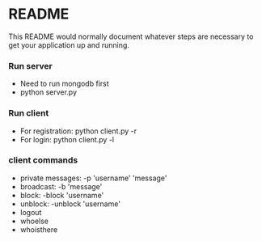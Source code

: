 # README #

This README would normally document whatever steps are necessary to get your application up and running.

### Run server ###

* Need to run mongodb first
* python server.py

### Run client ###

* For registration: python client.py -r
* For login: python client.py -l

### client commands ###

* private messages: -p 'username' 'message'
* broadcast: -b 'message'
* block: -block 'username'
* unblock: -unblock 'username'
* logout
* whoelse
* whoisthere